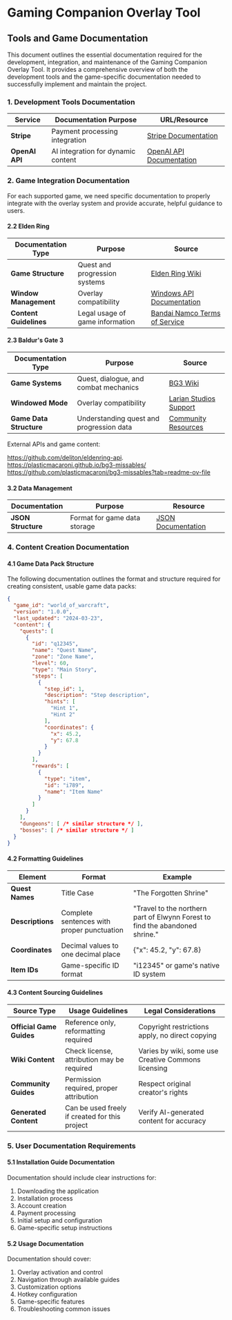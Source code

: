 # Gaming Companion Overlay Tool
## Tools and Game Documentation

This document outlines the essential documentation required for the development, integration, and maintenance of the Gaming Companion Overlay Tool. It provides a comprehensive overview of both the development tools and the game-specific documentation needed to successfully implement and maintain the project.

### 1. Development Tools Documentation


| Service | Documentation Purpose | URL/Resource |
|---------|----------------------|--------------|
| **Stripe** | Payment processing integration | [Stripe Documentation](https://stripe.com/docs) |
| **OpenAI API** | AI integration for dynamic content | [OpenAI API Documentation](https://platform.openai.com/docs/) |



### 2. Game Integration Documentation

For each supported game, we need specific documentation to properly integrate with the overlay system and provide accurate, helpful guidance to users.


#### 2.2 Elden Ring

| Documentation Type | Purpose | Source |
|-------------------|---------|--------|
| **Game Structure** | Quest and progression systems | [Elden Ring Wiki](https://eldenring.wiki.fextralife.com/) |
| **Window Management** | Overlay compatibility | [Windows API Documentation](https://docs.microsoft.com/en-us/windows/win32/) |
| **Content Guidelines** | Legal usage of game information | [Bandai Namco Terms of Service](https://www.bandainamcoent.com/legal) |

#### 2.3 Baldur's Gate 3

| Documentation Type | Purpose | Source |
|-------------------|---------|--------|
| **Game Systems** | Quest, dialogue, and combat mechanics | [BG3 Wiki](https://baldursgate3.wiki.fextralife.com/) |
| **Windowed Mode** | Overlay compatibility | [Larian Studios Support](https://larian.com/support/baldur-s-gate-3) |
| **Game Data Structure** | Understanding quest and progression data | [Community Resources](https://github.com/Larian-Studios) |

External APIs and game content:

https://github.com/deliton/eldenring-api.  
https://plasticmacaroni.github.io/bg3-missables/
https://github.com/plasticmacaroni/bg3-missables?tab=readme-ov-file




#### 3.2 Data Management

| Documentation | Purpose | Resource |
|---------------|---------|----------|
| **JSON Structure** | Format for game data storage | [JSON Documentation](https://www.json.org/) |


### 4. Content Creation Documentation

#### 4.1 Game Data Pack Structure

The following documentation outlines the format and structure required for creating consistent, usable game data packs:

```json
{
  "game_id": "world_of_warcraft",
  "version": "1.0.0",
  "last_updated": "2024-03-23",
  "content": {
    "quests": [
      {
        "id": "q12345",
        "name": "Quest Name",
        "zone": "Zone Name",
        "level": 60,
        "type": "Main Story",
        "steps": [
          {
            "step_id": 1,
            "description": "Step description",
            "hints": [
              "Hint 1",
              "Hint 2"
            ],
            "coordinates": {
              "x": 45.2,
              "y": 67.8
            }
          }
        ],
        "rewards": [
          {
            "type": "item",
            "id": "i789",
            "name": "Item Name"
          }
        ]
      }
    ],
    "dungeons": [ /* similar structure */ ],
    "bosses": [ /* similar structure */ ]
  }
}
```

#### 4.2 Formatting Guidelines

| Element | Format | Example |
|---------|--------|---------|
| **Quest Names** | Title Case | "The Forgotten Shrine" |
| **Descriptions** | Complete sentences with proper punctuation | "Travel to the northern part of Elwynn Forest to find the abandoned shrine." |
| **Coordinates** | Decimal values to one decimal place | {"x": 45.2, "y": 67.8} |
| **Item IDs** | Game-specific ID format | "i12345" or game's native ID system |

#### 4.3 Content Sourcing Guidelines

| Source Type | Usage Guidelines | Legal Considerations |
|-------------|------------------|----------------------|
| **Official Game Guides** | Reference only, reformatting required | Copyright restrictions apply, no direct copying |
| **Wiki Content** | Check license, attribution may be required | Varies by wiki, some use Creative Commons licensing |
| **Community Guides** | Permission required, proper attribution | Respect original creator's rights |
| **Generated Content** | Can be used freely if created for this project | Verify AI-generated content for accuracy |

### 5. User Documentation Requirements

#### 5.1 Installation Guide Documentation

Documentation should include clear instructions for:

1. Downloading the application
2. Installation process
3. Account creation
4. Payment processing
5. Initial setup and configuration
6. Game-specific setup instructions

#### 5.2 Usage Documentation

Documentation should cover:

1. Overlay activation and control
2. Navigation through available guides
3. Customization options
4. Hotkey configuration
5. Game-specific features
6. Troubleshooting common issues
